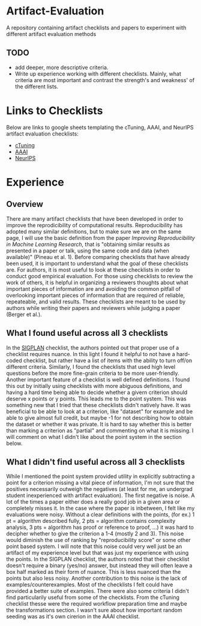 # Artifact-Evaluation
A repository containing artifact checklists and papers to experiment with different artifact evaluation methods
## TODO
* add deeper, more descriptive criteria.
* Write up experience working with different checklists. Mainly, what criteria are most important and contrast the strength's and weakness' of the different lists.
# Links to Checklists
Below are links to google sheets templating the cTuning, AAAI, and NeurIPS artifact evaluation checklists:
* [cTuning](https://docs.google.com/spreadsheets/d/1wEZPmnEjxzoPHyXC8pxvdrPdjtP_ek3rX5gu5sxbkps/edit?usp=sharing)
* [AAAI](https://docs.google.com/spreadsheets/d/1F5w-P3W9TkMXlU77WhkLY3tXrgoIB__bjD8ZD5PCZp4/edit?usp=sharing)
* [NeurIPS](https://docs.google.com/spreadsheets/d/178LMK6wNu7a7frdwJE3SJDrWffHDdgcScYk5jiepaTI/edit?usp=sharing)
# Experience
## Overview
There are many artifact checklists that have been developed in order to improve the reprodicibility of computational results. Reproducibility has adopted many similar definitions, but to make sure we are on the same page, I will use the basic definition from the paper *Improving Reproducibility in Machine Learning Research*, that is "obtaining similar results as presented in a paper or talk, using the same code and data (when available)" (Pineau et al. 1). Before comparing checklists that have already been used, it is important to understand what the goal of these checklists are. For authors, it is most useful to look at these checklists in order to conduct good empirical evaluation. For those using checklists to review the work of others, it is helpful in organizing a reviewers thoughts about what important pieces of information are and avoiding the common pitfall of overlooking important pieces of information that are required of reliable, repeateable, and valid results. These checklists are meant to be used by authors while writing their papers and reviewers while judging a paper (Berger et al.).
## What I found useful across all 3 checklists
In the [SIGPLAN](https://www.sigarch.org/a-checklist-manifesto-for-empirical-evaluation-a-preemptive-strike-against-a-replication-crisis-in-computer-science/#undefined) checklist, the authors pointed out that proper use of a checklist requires nuance. In this light I found it helpful to not have a hard-coded checklist, but rather have a list of items with the ability to turn off/on different criteria. Similarly, I found the checklists that used high level questions before the more fine-grain criteria to be more user-friendly. Another important feature of a checklist is well defined definitions. I found this out by initially using checklists with more abiguous definitions, and having a hard time being able to decide whether a givern criterion should deserve x points or y points. This leads me to the point system. This was something new that I tried that these checklists didn't natively have. It was beneficial to be able to look at a criterion, like "dataset" for example and be able to give almost full credit, but maybe -1 for not describing how to obtain the dataset or whether it was private. It is hard to say whether this is better than marking a criterion as "partial" and commenting on what it is missing. I will comment on what I didn't like about the point system in the section below.
## What I didn't find useful across all 3 checklists
While I mentioned the point system provided utility in explicitly subtracting a point for a criterion missing a vital piece of information, I'm not sure that the positives necessarily outweigh the negatives (at least for me, an undergrad student inexperienced with artifact evaluation). The first negative is noise. A lot of the times a paper either does a really good job in a given area or completely misses it. In the case where the paper is inbetween, I felt like my evaluations were noisy. Without a clear definitions with the points, (for ex.) 1 pt = algorithm described fully, 2 pts = algorithm contains complexity analysis, 3 pts = algorithm has proof or reference to proof, ...) it was hard to decipher whether to give the criterion a 1-4 (mostly 2 and 3). This noise would diminish the use of ranking by "reproducibility score" or some other point based system. I will note that this noise could very well just be an artifact of my experience level but that was just my experience with using the points. In the SIGPLAN checklist, the authors noted that their checklist doesn't require a binary (yes/no) answer, but instead they will often leave a box half marked as their form of nuance. This is less nuanced than the points but also less noisy. Another contribution to this noise is the lack of examples/counterexamples. Most of the checklists I felt could have provided a better suite of examples. There were also some criteria I didn't find particularily useful from some of the checklists. From the cTuning checklist thesse were the required workflow preparation time and maybe the transformations section. I wasn't sure about how important random seeding was as it's own cirerion in the AAAI checklist.
